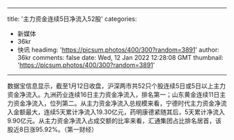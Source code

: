 
---
title: '主力资金连续5日净流入52股'
categories: 
 - 新媒体
 - 36kr
 - 快讯
headimg: 'https://picsum.photos/400/300?random=3891'
author: 36kr
comments: false
date: Wed, 12 Jan 2022 12:28:08 GMT
thumbnail: 'https://picsum.photos/400/300?random=3891'
---

<div>   
数据宝信息显示，截至1月12日收盘，沪深两市共52只个股连续5日或5日以上主力资金净流入。九洲药业连续16日主力资金净流入，排名第一；山东黄金连续11日主力资金净流入，位列第二。从主力资金净流入总规模来看，宁德时代主力资金净流入金额最大，连续5天累计净流入19.30亿元，药明康德紧随其后，5天累计净流入9.90亿元。从主力资金净流入占成交额的比率来看，汇通集团占比排名居首，该股近8日涨95.92%。（第一财经）  
</div>
            